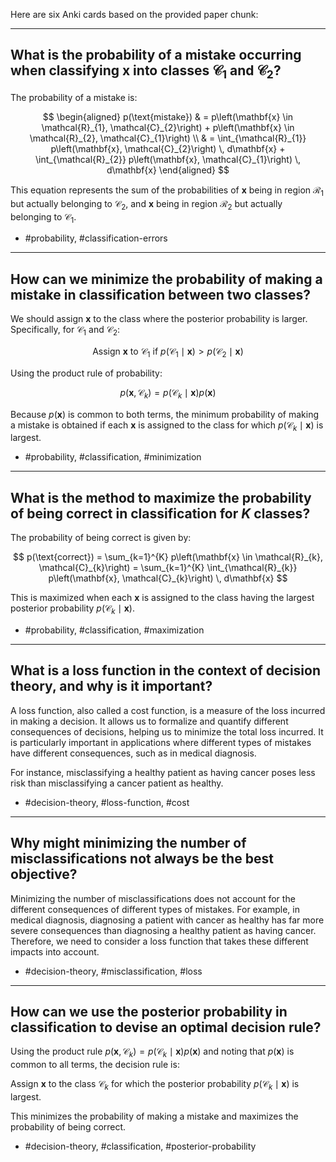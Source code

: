 Here are six Anki cards based on the provided paper chunk:

---

## What is the probability of a mistake occurring when classifying $\mathbf{x}$ into classes $\mathcal{C}_1$ and $\mathcal{C}_2$?

The probability of a mistake is:

$$
\begin{aligned}
p(\text{mistake}) & = p\left(\mathbf{x} \in \mathcal{R}_{1}, \mathcal{C}_{2}\right) + p\left(\mathbf{x} \in \mathcal{R}_{2}, \mathcal{C}_{1}\right) \\
& = \int_{\mathcal{R}_{1}} p\left(\mathbf{x}, \mathcal{C}_{2}\right) \, d\mathbf{x} + \int_{\mathcal{R}_{2}} p\left(\mathbf{x}, \mathcal{C}_{1}\right) \, d\mathbf{x}
\end{aligned}
$$

This equation represents the sum of the probabilities of $\mathbf{x}$ being in region $\mathcal{R}_{1}$ but actually belonging to $\mathcal{C}_{2}$, and $\mathbf{x}$ being in region $\mathcal{R}_{2}$ but actually belonging to $\mathcal{C}_{1}$.

- #probability, #classification-errors

---

## How can we minimize the probability of making a mistake in classification between two classes?

We should assign $\mathbf{x}$ to the class where the posterior probability is larger. Specifically, for $\mathcal{C}_{1}$ and $\mathcal{C}_{2}$:

$$
\text{Assign } \mathbf{x} \text{ to } \mathcal{C}_{1} \text{ if } p\left(\mathcal{C}_{1} \mid \mathbf{x}\right) > p\left(\mathcal{C}_{2} \mid \mathbf{x}\right)
$$

Using the product rule of probability:

$$
p\left(\mathbf{x}, \mathcal{C}_{k}\right) = p\left(\mathcal{C}_{k} \mid \mathbf{x}\right) p(\mathbf{x})
$$

Because $p(\mathbf{x})$ is common to both terms, the minimum probability of making a mistake is obtained if each $\mathbf{x}$ is assigned to the class for which $p\left(\mathcal{C}_{k} \mid \mathbf{x}\right)$ is largest.

- #probability, #classification, #minimization

---

## What is the method to maximize the probability of being correct in classification for $K$ classes?

The probability of being correct is given by:

$$
p(\text{correct}) = \sum_{k=1}^{K} p\left(\mathbf{x} \in \mathcal{R}_{k}, \mathcal{C}_{k}\right) = \sum_{k=1}^{K} \int_{\mathcal{R}_{k}} p\left(\mathbf{x}, \mathcal{C}_{k}\right) \, d\mathbf{x}
$$

This is maximized when each $\mathbf{x}$ is assigned to the class having the largest posterior probability $p\left(\mathcal{C}_{k} \mid \mathbf{x}\right)$.

- #probability, #classification, #maximization

---

## What is a loss function in the context of decision theory, and why is it important?

A loss function, also called a cost function, is a measure of the loss incurred in making a decision. It allows us to formalize and quantify different consequences of decisions, helping us to minimize the total loss incurred. It is particularly important in applications where different types of mistakes have different consequences, such as in medical diagnosis.

For instance, misclassifying a healthy patient as having cancer poses less risk than misclassifying a cancer patient as healthy.

- #decision-theory, #loss-function, #cost

---

## Why might minimizing the number of misclassifications not always be the best objective?

Minimizing the number of misclassifications does not account for the different consequences of different types of mistakes. For example, in medical diagnosis, diagnosing a patient with cancer as healthy has far more severe consequences than diagnosing a healthy patient as having cancer. Therefore, we need to consider a loss function that takes these different impacts into account.

- #decision-theory, #misclassification, #loss

---

## How can we use the posterior probability in classification to devise an optimal decision rule?

Using the product rule $p\left(\mathbf{x}, \mathcal{C}_{k}\right) = p\left(\mathcal{C}_{k} \mid \mathbf{x}\right) p(\mathbf{x})$ and noting that $p(\mathbf{x})$ is common to all terms, the decision rule is:

Assign $\mathbf{x}$ to the class $\mathcal{C}_{k}$ for which the posterior probability $p\left(\mathcal{C}_{k} \mid \mathbf{x}\right)$ is largest.

This minimizes the probability of making a mistake and maximizes the probability of being correct.

- #decision-theory, #classification, #posterior-probability